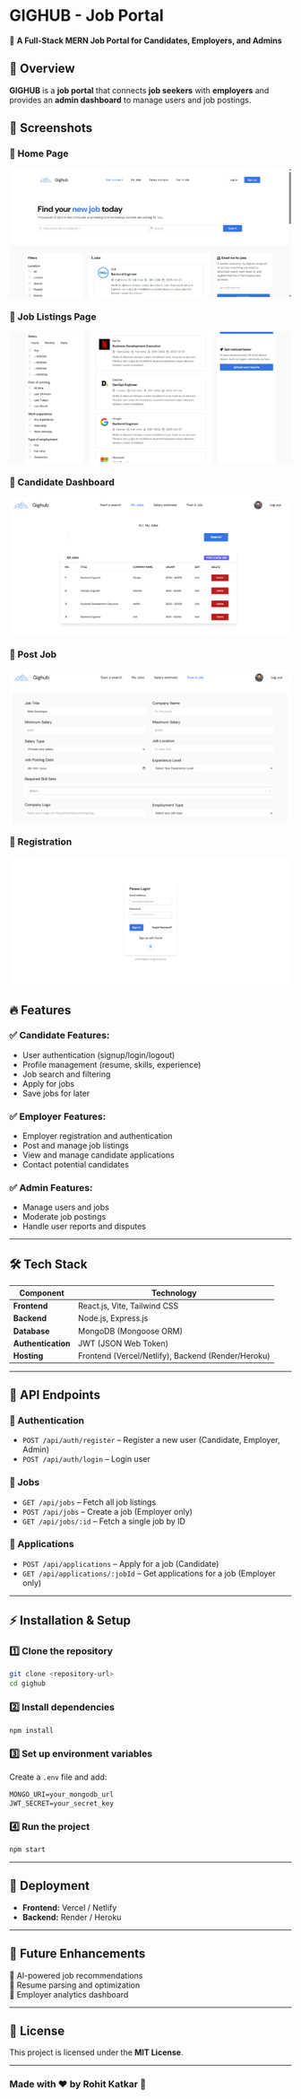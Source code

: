 # **GIGHUB - Job Portal**  
🚀 **A Full-Stack MERN Job Portal for Candidates, Employers, and Admins**  

## **📌 Overview**
**GIGHUB** is a **job portal** that connects **job seekers** with **employers** and provides an **admin dashboard** to manage users and job postings.

## 📸 Screenshots  

### 🔹 Home Page
![Home Page](/client/src/assets/homepage.png)

### 🔹 Job Listings Page
![Job Listings](/client/src/assets/homepage2.png)

### 🔹 Candidate Dashboard
![Candidate Dashboard](/client/src/assets/myjobs.png)

### 🔹 Post Job
![Post Job](/client/src/assets/postjob.png)

### 🔹 Registration
![Login/Signup](/client/src/assets/login.png)

## **🔥 Features**
### ✅ Candidate Features:
- User authentication (signup/login/logout)
- Profile management (resume, skills, experience)
- Job search and filtering
- Apply for jobs
- Save jobs for later  

### ✅ Employer Features:
- Employer registration and authentication
- Post and manage job listings
- View and manage candidate applications
- Contact potential candidates  

### ✅ Admin Features:
- Manage users and jobs
- Moderate job postings
- Handle user reports and disputes  

---

## **🛠️ Tech Stack**
| Component    | Technology |
|-------------|-------------|
| **Frontend**  | React.js, Vite, Tailwind CSS |
| **Backend**   | Node.js, Express.js |
| **Database**  | MongoDB (Mongoose ORM) |
| **Authentication** | JWT (JSON Web Token) |
| **Hosting**   | Frontend (Vercel/Netlify), Backend (Render/Heroku) |

---

## **🎯 API Endpoints**
### 🔐 Authentication
- `POST /api/auth/register` – Register a new user (Candidate, Employer, Admin)
- `POST /api/auth/login` – Login user

### 📌 Jobs
- `GET /api/jobs` – Fetch all job listings
- `POST /api/jobs` – Create a job (Employer only)
- `GET /api/jobs/:id` – Fetch a single job by ID

### 📩 Applications
- `POST /api/applications` – Apply for a job (Candidate)
- `GET /api/applications/:jobId` – Get applications for a job (Employer only)

---

## **⚡ Installation & Setup**
### **1️⃣ Clone the repository**
```bash
git clone <repository-url>
cd gighub
```
### **2️⃣ Install dependencies**
```bash
npm install
```
### **3️⃣ Set up environment variables**
Create a `.env` file and add:
```env
MONGO_URI=your_mongodb_url
JWT_SECRET=your_secret_key
```
### **4️⃣ Run the project**
```bash
npm start
```

---

## **🚀 Deployment**
- **Frontend:** Vercel / Netlify  
- **Backend:** Render / Heroku  

---

## **📌 Future Enhancements**
🔹 AI-powered job recommendations  
🔹 Resume parsing and optimization  
🔹 Employer analytics dashboard  

---

## **📜 License**
This project is licensed under the **MIT License**.  

---

### **Made with ❤️ by Rohit Katkar 🚀**